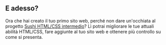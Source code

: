 ## E adesso?

Ora che hai creato il tuo primo sito web, perché non dare un'occhiata al progetto [Sushi HTML/CSS intermedio](https://projects.raspberrypi.org/en/projects/cd-intermediate-html-css-sushi/)? Lì potrai migliorare le tue attuali abilità HTML/CSS, fare aggiunte al tuo sito web e ottenere più controllo su come si presenta.